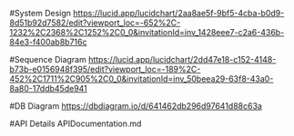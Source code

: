 #System Design
https://lucid.app/lucidchart/2aa8ae5f-9bf5-4cba-b0d9-8d51b92d7582/edit?viewport_loc=-652%2C-1232%2C2368%2C1252%2C0_0&invitationId=inv_1428eee7-c2a6-436b-84e3-f400ab8b716c

#Sequence Diagram 
https://lucid.app/lucidchart/2dd47e18-c152-4148-b73b-e0156948f395/edit?viewport_loc=-189%2C-452%2C1711%2C905%2C0_0&invitationId=inv_50beea29-63f8-43a0-8a80-17ddb45de941

#DB Diagram
https://dbdiagram.io/d/641462db296d97641d88c63a

#API Details
APIDocumentation.md